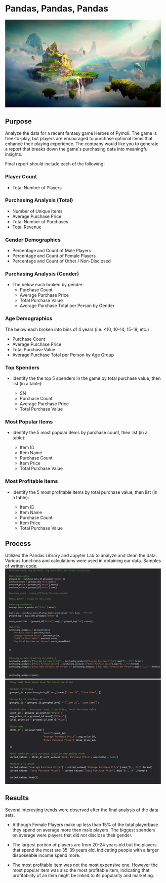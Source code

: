 # Pandas, Pandas, Pandas

![Screenshot](Instructions/Screenshots/Fantasy.jpg "Screenshot")

## Purpose
Analyze the data for a recent fantasy game Heroes of Pymoli.  The game is free-to-play, but players are encouraged to purchase optional items that enhance their playing experience.  The company would like you to generate a report that breaks down the game's purchasing data into meaningful insights.

Final report should include each of the following:

### Player Count
- Total Number of Players

### Purchasing Analysis (Total)
- Number of Unique Items
- Average Purchase Price
- Total Number of Purchases
- Total Revenue

### Gender Demographics
- Percentage and Count of Male Players
- Percentage and Count of Female Players
- Percentage and Count of Other / Non-Disclosed

### Purchasing Analysis (Gender)
- The below each broken by gender:
    - Purchase Count
    - Average Purchase Price
    - Total Purchase Value
    - Average Purchase Total per Person by Gender

### Age Demographics

The below each broken into bins of 4 years (i.e. <10, 10-14, 15-19, etc.)

- Purchase Count
- Average Purchase Price
- Total Purchase Value
- Average Purchase Total per Person by Age Group


### Top Spenders

-  Identify the the top 5 spenders in the game by total purchase value, then list (in a table):

    - SN
    - Purchase Count
    - Average Purchase Price
    - Total Purchase Value




### Most Popular Items

- Identify the 5 most popular items by purchase count, then list (in a table):

    - Item ID
    - Item Name
    - Purchase Count
    - Item Price
    - Total Purchase Value




### Most Profitable Items

- Identify the 5 most profitable items by total purchase value, then list (in a table):

    - Item ID
    - Item Name
    - Purchase Count
    - Item Price
    - Total Purchase Value

## Process
Utilized the Pandas Library and Jupyter Lab to analyze and clean the data.
Various functions and calculations were used in obtaining our data.
Samples of written code:
![Screenshot](Instructions/Screenshots/PurchAnalysis.JPG "Screenshot")
![Screenshot](Instructions/Screenshots/PurchAnalysis2.JPG "Screenshot")


## Results
Several interesting trends were observed after the final analysis of the data sets.

 - Although Female Players make up less than 15% of the total playerbase they spend on average more then male players.
   The biggest spenders on average were players that did not disclose their gender.

 - The largest portion of players are from 20-24 years old but the players that spend the most are 35-39 years old,
   indicating people with a larger disposeable income spend more.

 - The most profitable item was not the most expensive one.  However the most popular item was also the most profitable
   item, indicating that profitability of an item might be linked to its popularity and marketing.
